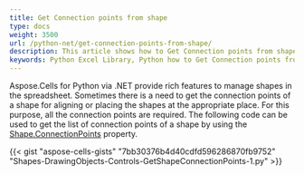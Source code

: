 ```yaml
---
title: Get Connection points from shape
type: docs
weight: 3500
url: /python-net/get-connection-points-from-shape/
description: This article shows how to Get Connection points from shape through the Aspose.Cells for Python via .NET API.
keywords: Python Excel Library, Python how to Get Connection points from shape.
---
```


Aspose.Cells for Python via .NET provide rich features to manage shapes in the spreadsheet. Sometimes there is a need to get the connection points of a shape for aligning or placing the shapes at the appropriate place. For this purpose, all the connection points are required. The following code can be used to get the list of connection points of a shape by using the [Shape.ConnectionPoints](https://reference.aspose.com/cells/python-net/aspose.cells.drawing/shape/connection_points) property.

{{< gist "aspose-cells-gists" "7bb30376b4d40cdfd596286870fb9752" "Shapes-DrawingObjects-Controls-GetShapeConnectionPoints-1.py" >}}
